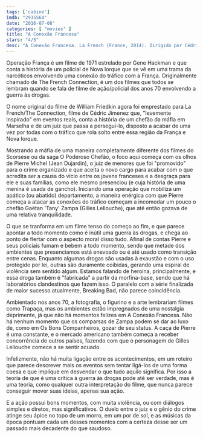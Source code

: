 ```yaml
---
tags: ['cabine']
imdb: "2935564"
date: "2016-07-08"
categories: [ "movies" ]
title: "A Conexão Francesa"
stars: "4/5"
desc: "A Conexão Francesa. La French (France, 2014). Dirigido por Cédric Jimenez. Escrito por Audrey Diwan, Cédric Jimenez. Com Jean Dujardin, Gilles Lellouche, Céline Sallette, Mélanie Doutey, Benoît Magimel, Guillaume Gouix, Bruno Todeschini, Féodor Atkine, Moussa Maaskri."
---
```

Operação França é um filme de 1971 estrelado por Gene Hackman e que conta a história de um policial de Nova Iorque que se vê em uma trama da narcóticos envolvendo uma conexão do tráfico com a França. Originalmente chamado de The French Connection, é um dos filmes que todos se lembram quando se fala de filme de ação/policial dos anos 70 envolvendo a guerra às drogas.

O nome original do filme de William Friedkin agora foi emprestado para La French/The Connection, filme de Cédric Jimenez que, "levemente inspirado" em eventos reais, conta a história de um chefão da máfia em Marselha e de um juiz que passa a persegui-lo, disposto a acabar de uma vez por todas com o tráfico que rola solto entre essa região da França e Nova Iorque.

Mostrando a máfia de uma maneira completamente diferente dos filmes do Scorsese ou da saga O Poderoso Chefão, o foco aqui começa com os olhos de Pierre Michel (Jean Dujardin), o juiz de menores que foi "promovido" para o crime organizado e que aceita o novo cargo para acabar com o que acredita ser a causa do vício entre os jovens franceses e a desgraça para ele e suas famílias, como ele mesmo presenciou (e cuja história de uma menina é usada de gancho). Iniciando uma operação que mobiliza um apático (ou abatido) departamento, a maneira enérgica com que Pierre começa a atacar as conexões do tráfico começam a incomodar um pouco o chefão Gaëtan 'Tany' Zampa (Gilles Lellouche), que até então gozava de uma relativa tranquilidade.

O que se tranforma em um filme tenso do começo ao fim, e que parece apontar a todo momento como é inútil uma guerra às drogas, e chega ao ponto de flertar com o aspecto moral disso tudo. Afinal de contas Pierre e seus policiais fumam e bebem a todo momento, sendo que metade dos ambientes que presenciamos está enevoado ou é até usado como transição entre cenas. Enquanto algumas drogas são usadas à exaustão e com o uso protegido por lei, outras são duramente coibidas, gerando uma espiral de violência sem sentido algum. Estamos falando de heroína, principalmente, e essa droga também é "fabricada" a partir da morfina-base, sendo que há laboratórios clandestinos que fazem isso. O paralelo com a série finalizada de maior sucesso atualmente, Breaking Bad, não parece coincidência.

Ambientado nos anos 70, a fotografia, o figurino e a arte lembrariam filmes como Trapaça, mas os ambientes estão impregnados de uma nostalgia deprimente, já que não há momentos felizes em A Conexão Francesa. Não há nenhum momento que os comparsas de Zampa podem se dar ao luxo de, como em Os Bons Companheiros, gozar de seu status. A caça de Pierre é uma constante, e o mercado americano também começa a receber concorrência de outros países, fazendo com que o personagem de Gilles Lellouche comece a se sentir acuado.

Infelizmente, não há muita ligação entre os acontecimentos, em um roteiro que parece descrever mais os eventos sem tentar ligá-los de uma forma coesa e que implique em desvendar o que tudo aquilo significa. Por isso a teoria de que é uma crítica à guerra às drogas pode até ser verdade, mas é uma teoria, como qualquer outra interpretação do filme, que nunca parece conseguir mover suas ideias, apenas sua ação.

E a ação possui bons momentos, com muita violência, ou com diálogos simples e diretos, mas significativos. O duelo entre o juiz e o gênio do crime atinge seu ápice no topo de um morro, em um por de sol, e as músicas da época pontuam cada um desses momentos com a certeza desse ser um passado mais decadente do que saudoso.
